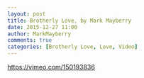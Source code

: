 ```yaml
---
layout: post
title: Brotherly Love, by Mark Mayberry
date: 2015-12-27 11:00
author: MarkMayberry
comments: true
categories: [Brotherly Love, Love, Video]
---
```

https://vimeo.com/150193836
